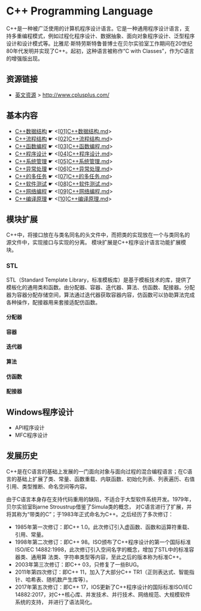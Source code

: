 # C++ Programming Language

C++是一种被广泛使用的计算机程序设计语言。它是一种通用程序设计语言，支持多重编程模式，例如过程化程序设计、数据抽象、面向对象程序设计、泛型程序设计和设计模式等。比雅尼·斯特劳斯特鲁普博士在贝尔实验室工作期间在20世纪80年代发明并实现了C++。起初，这种语言被称作“C with Classes”，作为C语言的增强版出现。

## 资源链接

* [英文资源](http://www.cplusplus.com/) > <http://www.cplusplus.com/>

## 基本内容

* [C++数据结构]([01]C++数据结构.md) ☛ <[[01]C++数据结构.md]([01]C++数据结构.md)>
* [C++流程结构]([02]C++流程结构.md) ☛ <[[02]C++流程结构.md]([02]C++流程结构.md)>
* [C++函数编程]([03]C++函数编程.md) ☛ <[[03]C++函数编程.md]([03]C++函数编程.md)>
* [C++程序设计]([04]C++程序设计.md) ☛ <[[04]C++程序设计.md]([04]C++程序设计.md)>
* [C++系统管理]([05]C++系统管理.md) ☛ <[[05]C++系统管理.md]([05]C++系统管理.md)>
* [C++异常处理]([06]C++异常处理.md) ☛ <[[06]C++异常处理.md]([06]C++异常处理.md)>
* [C++的多任务]([07]C++的多任务.md) ☛ <[[07]C++的多任务.md]([07]C++的多任务.md)>
* [C++软件测试]([08]C++软件测试.md) ☛ <[[08]C++软件测试.md]([08]C++软件测试.md)>
* [C++网络编程]([09]C++网络编程.md) ☛ <[[09]C++网络编程.md]([09]C++网络编程.md)>
* [C++编译原理]([10]C++编译原理.md) ☛ <[[10]C++编译原理.md]([10]C++编译原理.md)>

## 模块扩展

C++中，将接口放在与类名同名的头文件中，而把类的实现放在一个与类同名的源文件中，实现接口与实现的分离。
模块扩展是C++程序设计语言功能扩展模块。

### STL

STL（Standard Template Library，标准模板库）是基于模板技术的库，提供了模板化的通用类和函数。由分配器、容器、迭代器、算法、仿函数、配接器。分配器为容器分配存储空间，算法通过迭代器获取容器内容，仿函数可以协助算法完成各种操作，配接器用来套接适配仿函数。

#### 分配器

#### 容器

#### 迭代器

#### 算法

#### 仿函数

#### 配接器

## Windows程序设计

* API程序设计
* MFC程序设计

## 发展历史

C++是在C语言的基础上发展的一门面向对象与面向过程的混合编程语言；在C语言的基础上扩展了类、常量、函数重载、内联函数、初始化列表、列表遍历、右值引用、类型推断、命名空间等内容。

由于C语言本身存在支持代码重用的缺陷，不适合于大型软件系统开发。1979年，贝尔实验室Bjarne Stroustrup借鉴了Simula类的概念，
对C语言进行了扩展，并将其称为“带类的C”；于1983年正式命名为C++。之后经历了多次修订：

* 1985年第一次修订：即C++ 1.0。此次修订引入虚函数、函数和运算符重载、引用、常量。
* 1998年第二次修订：即C++ 98。ISO颁布了C++程序设计的第一个国际标准ISO/IEC 14882:1998，此次修订引入空间名字的概念，增加了STL中的标准容器类、通用算
法类、字符串类型等内容，至此之后的版本称为标准C++。
* 2003年第三次修订：即C++ 03，只修复了一些BUG。
* 2011年第四次修订：即C++ 11，加入了大部分C++ TR1（正则表达式、智能指针、哈希表、随机数产生库等）。
* 2017年第五次修订：即C++ 17，IOS更新了C++程序设计的国际标准ISO/IEC 14882:2017，对C++核心库、并发技术、并行技术、网络规范、大规模软件系统的支持，
并进行了语法简化。
